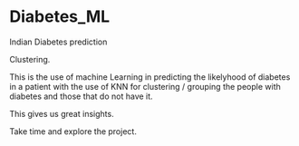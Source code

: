 # Diabetes_ML
Indian Diabetes prediction 

Clustering.

This is the use of machine Learning in predicting the likelyhood of diabetes in a patient with the use of KNN for clustering / grouping the people with diabetes and those that do not have it.

This gives us great insights.

Take time and explore the project.
